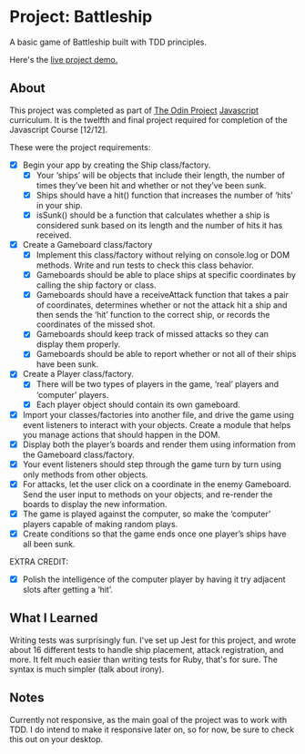 Project: Battleship
=============

A basic game of Battleship built with TDD principles.

Here's the [live project demo.](https://alansobchacki.github.io/odin-js-battleship/)

About
-----

This project was completed as part of [The Odin Project](https://www.theodinproject.com/) [Javascript](https://www.theodinproject.com/paths/full-stack-javascript/courses/javascript) curriculum. It is the twelfth and final project required for completion of the Javascript Course [12/12].

These were the project requirements:

- [x] Begin your app by creating the Ship class/factory.
  - [x] Your ‘ships’ will be objects that include their length, the number of times they’ve been hit and whether or not they’ve been sunk.
  - [x] Ships should have a hit() function that increases the number of ‘hits’ in your ship.
  - [x] isSunk() should be a function that calculates whether a ship is considered sunk based on its length and the number of hits it has received.
- [x] Create a Gameboard class/factory
  - [x] Implement this class/factory without relying on console.log or DOM methods. Write and run tests to check this class behavior.
  - [x] Gameboards should be able to place ships at specific coordinates by calling the ship factory or class.
  - [x] Gameboards should have a receiveAttack function that takes a pair of coordinates, determines whether or not the attack hit a ship and then sends the ‘hit’ function to the correct ship, or records the coordinates of the missed shot.
  - [x] Gameboards should keep track of missed attacks so they can display them properly.
  - [x] Gameboards should be able to report whether or not all of their ships have been sunk.     
- [x] Create a Player class/factory.
  - [x] There will be two types of players in the game, ‘real’ players and ‘computer’ players.
  - [x] Each player object should contain its own gameboard.
- [x] Import your classes/factories into another file, and drive the game using event listeners to interact with your objects. Create a module that helps you manage actions that should happen in the DOM.
- [x] Display both the player’s boards and render them using information from the Gameboard class/factory.
- [x] Your event listeners should step through the game turn by turn using only methods from other objects.
- [x] For attacks, let the user click on a coordinate in the enemy Gameboard. Send the user input to methods on your objects, and re-render the boards to display the new information.
- [x] The game is played against the computer, so make the ‘computer’ players capable of making random plays.
- [x] Create conditions so that the game ends once one player’s ships have all been sunk.

EXTRA CREDIT:
- [x] Polish the intelligence of the computer player by having it try adjacent slots after getting a ‘hit’.

What I Learned
-----

Writing tests was surprisingly fun. I've set up Jest for this project, and wrote about 16 different tests to handle ship placement, attack registration, and more. It felt much easier than writing tests for Ruby, that's for sure. The syntax is much simpler (talk about irony).

Notes
-----

Currently not responsive, as the main goal of the project was to work with TDD. I do intend to make it responsive later on, so for now, be sure to check this out on your desktop.
